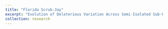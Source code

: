 ```yaml
---
title: "Florida Scrub-Jay"
excerpt: "Evolution of Deleterious Variation Across Semi-Isolated Sub-Populations<br/><img src='/images/fsj.png'>"
collection: research
---
```



